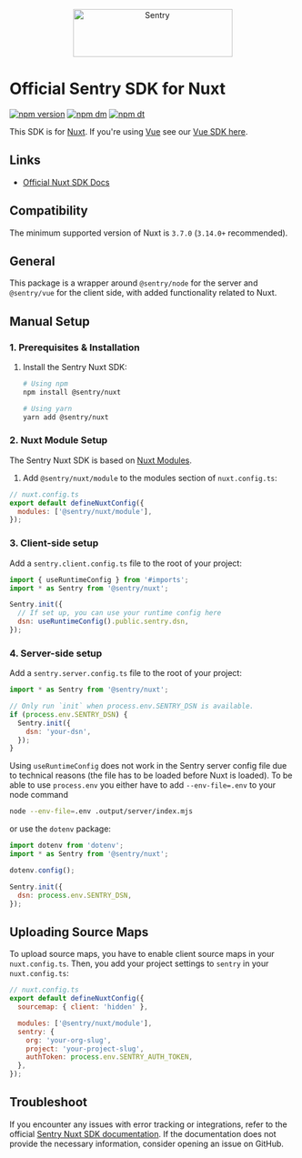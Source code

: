 <p align="center">
  <a href="https://sentry.io/?utm_source=github&utm_medium=logo" target="_blank">
    <img src="https://sentry-brand.storage.googleapis.com/sentry-wordmark-dark-280x84.png" alt="Sentry" width="280" height="84">
  </a>
</p>

# Official Sentry SDK for Nuxt

[![npm version](https://img.shields.io/npm/v/@sentry/nuxt.svg)](https://www.npmjs.com/package/@sentry/nuxt)
[![npm dm](https://img.shields.io/npm/dm/@sentry/nuxt.svg)](https://www.npmjs.com/package/@sentry/nuxt)
[![npm dt](https://img.shields.io/npm/dt/@sentry/nuxt.svg)](https://www.npmjs.com/package/@sentry/nuxt)

This SDK is for [Nuxt](https://nuxt.com/). If you're using [Vue](https://vuejs.org/) see our
[Vue SDK here](https://github.com/getsentry/sentry-javascript/tree/develop/packages/vue).

## Links

- [Official Nuxt SDK Docs](https://docs.sentry.io/platforms/javascript/guides/nuxt/)

## Compatibility

The minimum supported version of Nuxt is `3.7.0` (`3.14.0+` recommended).

## General

This package is a wrapper around `@sentry/node` for the server and `@sentry/vue` for the client side, with added
functionality related to Nuxt.

## Manual Setup

### 1. Prerequisites & Installation

1. Install the Sentry Nuxt SDK:

   ```bash
   # Using npm
   npm install @sentry/nuxt

   # Using yarn
   yarn add @sentry/nuxt
   ```

### 2. Nuxt Module Setup

The Sentry Nuxt SDK is based on [Nuxt Modules](https://nuxt.com/docs/api/kit/modules).

1. Add `@sentry/nuxt/module` to the modules section of `nuxt.config.ts`:

```javascript
// nuxt.config.ts
export default defineNuxtConfig({
  modules: ['@sentry/nuxt/module'],
});
```

### 3. Client-side setup

Add a `sentry.client.config.ts` file to the root of your project:

```javascript
import { useRuntimeConfig } from '#imports';
import * as Sentry from '@sentry/nuxt';

Sentry.init({
  // If set up, you can use your runtime config here
  dsn: useRuntimeConfig().public.sentry.dsn,
});
```

### 4. Server-side setup

Add a `sentry.server.config.ts` file to the root of your project:

```javascript
import * as Sentry from '@sentry/nuxt';

// Only run `init` when process.env.SENTRY_DSN is available.
if (process.env.SENTRY_DSN) {
  Sentry.init({
    dsn: 'your-dsn',
  });
}
```

Using `useRuntimeConfig` does not work in the Sentry server config file due to technical reasons (the file has to be
loaded before Nuxt is loaded). To be able to use `process.env` you either have to add `--env-file=.env` to your node
command

```bash
node --env-file=.env .output/server/index.mjs
```

or use the `dotenv` package:

```javascript
import dotenv from 'dotenv';
import * as Sentry from '@sentry/nuxt';

dotenv.config();

Sentry.init({
  dsn: process.env.SENTRY_DSN,
});
```

## Uploading Source Maps

To upload source maps, you have to enable client source maps in your `nuxt.config.ts`. Then, you add your project
settings to `sentry` in your `nuxt.config.ts`:

```javascript
// nuxt.config.ts
export default defineNuxtConfig({
  sourcemap: { client: 'hidden' },

  modules: ['@sentry/nuxt/module'],
  sentry: {
    org: 'your-org-slug',
    project: 'your-project-slug',
    authToken: process.env.SENTRY_AUTH_TOKEN,
  },
});
```

## Troubleshoot

If you encounter any issues with error tracking or integrations, refer to the official [Sentry Nuxt SDK documentation](https://docs.sentry.io/platforms/javascript/guides/nuxt/). If the documentation does not provide the necessary information, consider opening an issue on GitHub.

